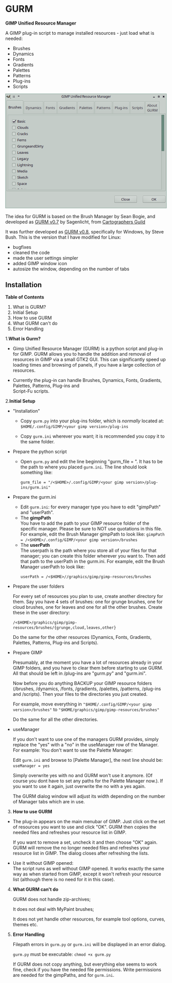 # GURM
**GIMP Unified Resource Manager**

A GIMP plug-in script to manage installed resources - just load what is needed:

* Brushes
* Dynamics
* Fonts
* Gradients
* Palettes
* Patterns
* Plug-ins
* Scripts

![GURM](gurm-scrot.png)

The idea for GURM is based on the Brush Manager by Sean Bogie, and developed
as [GURM v0.7](http://registry.gimp.org/node/13473) by Sagenlicht, from [Cartographers Guild](http://cartographersguild.com)

It was further developed as [GURM v0.8](http://gimpscripts.com/2012/10/gurm-gimp-unified-resource-manager/), specifically for
Windows, by Steve Bush. This is the version that I have modified for Linux: 
* bugfixes
* cleaned the code
* made the user settings simpler
* added GIMP window icon
* autosize the window, depending on the number of tabs

## Installation

**Table of Contents**

1. What is GURM?
1. Initial Setup
1. How to use GURM
1. What GURM can't do
1. Error Handling 


1.**What is Gurm?**  

  + Gimp Unified Resource Manager (GURM) is a python script and plug-in for GIMP. GURM allows you to handle the addition and removal of resources in GIMP via a small GTK2 GUI. This can significantly speed up loading times and browsing of panels, if you have a large collection of resources.
  
  + Currently the plug-in can handle Brushes, Dynamics, Fonts, Gradients, Palettes, Patterns, Plug-ins and  
  Script-Fu scripts.

2.**Initial Setup**

  - "Installation"  
      * Copy `gurm.py` into your plug-ins folder, which is *normally* located at:  
          `$HOME/.config/GIMP/<your gimp version>/plug-ins`
            
      * Copy `gurm.ini` wherever you want; it is recommended you copy it to the same folder.
        
  - Prepare the python script  
     *  Open `gurm.py` and edit the line beginning "gurm_file = ". It has to be the path to
        where you placed `gurm.ini`. The line should look something like:
        ```
        gurm_file = "/<$HOME>/.config/GIMP/<your gimp version>/plug-ins/gurm.ini"  
        ```

  - Prepare the gurm.ini  
     * Edit `gurm.ini`: for every manager type you have to edit "gimpPath" and "userPath". 
     * The **gimpPath**  
            You have to add the path to your GIMP resource folder of the specific manager. 
            Please be sure to NOT use quotations in this file.
            For example, edit the Brush Manager gimpPath to look like:
            ```
            gimpPath = /<$HOME>/.config/GIMP/<your gimp version>/brushes
            ```
     * The **userPath**  
        The userpath is the path where you store all of your files for that manager; you can create 
        this folder wherever you want to. Then add that path to the userPath in the gurm.ini.
        For example, edit the Brush Manager userPath to look like: 
        ```
        userPath = /<$HOME>//graphics/gimp/gimp-resources/brushes
        ```
    
  - Prepare the user folders
  
     For every set of resources you plan to use, create another directory for them. Say you have 4
     sets of brushes: one for grunge brushes, one for cloud brushes, one for leaves and one for all the
     other brushes. Create these in the user directory:
     ```
     /<$HOME>/graphics/gimp/gimp-resources/brushes/{grunge,cloud,leaves,other}
     ```
            
     Do the same for the other resources (Dynamics, Fonts, Gradients, Palettes, Patterns, Plug-ins and 
     Scripts).
        
  - Prepare GIMP
  
     Presumably, at the moment you have a lot of resources already in your GIMP folders, and you
     have to clear them before starting to use GURM. All that should be left in /plug-ins are "gurm.py" 
     and "gurm.ini".
        
     Now before you do anything BACKUP your GIMP resource folders (/brushes, /dynamics, /fonts, /gradients, 
     /palettes, /patterns, /plug-ins and /scripts). Then your files to the directories you just created.
        
     For example, move everything in `"$HOME/.config/GIMP/<your gimp version>/brushes"` to 
     `"$HOME/graphics/gimp/gimp-resources/brushes"`
        
      Do the same for all the other directories.
        
  - useManager
  
     If you don't want to use one of the managers GURM provides, simply replace the "yes"
     with a "no" in the useManager row of the Manager.
     For example: You don't want to use the Palette Manager:
        
     Edit `gurm.ini` and browse to [Palette Manager], the next line should be: `useManager = yes` 
            
     Simply overwrite yes with no and GURM won't use it anymore. (Of course you dont have to set any paths for 
     the Palette Manager now.). If you want to use it again, just overwrite the no with a yes again.
        
     The GURM dialog window will adjust its width depending on the number of Manager tabs which are in use.
    

3. **How to use GURM**  

  + The plug-in appears on the main menubar of GIMP. Just click on the set of resources you want to use and click "OK". GURM then copies the needed files and refreshes your resource list in GIMP.
        
    If you want to remove a set, uncheck it and then choose "OK" again. GURM will remove the no longer needed files and refreshes your resource list in GIMP. The dialog closes after refreshing the lists.
        
  + Use it without GIMP opened:  
        The script runs as well without GIMP opened. It works exactly the same way as when started from GIMP, except it 
        won't refresh your resource list (although there is no need for it in this case).

4. **What GURM can't do**  

      GURM does not handle zip-archives;  
      
      It does not deal with MyPaint brushes;  
      
      It does not yet handle other resources, for example tool options, curves, themes etc.
    
5. **Error Handling**  

      Filepath errors in `gurm.py` or `gurm.ini` will be displayed in an error dialog.  
      
      `gurm.py` must be executable: `chmod +x gurm.py`

      If GURM does not copy anything, but everything else seems to work fine, check if you have the needed
      file permissions. Write permissions are needed for the gimpPaths, and for `gurm.ini`. 


